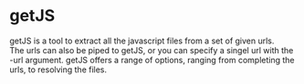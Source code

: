 # getJS
getJS is a tool to extract all the javascript files from a set of given urls.  
The urls can also be piped to getJS, or you can specify a singel url with the -url argument. getJS offers a range of options, ranging from completing the urls, to resolving the files.
